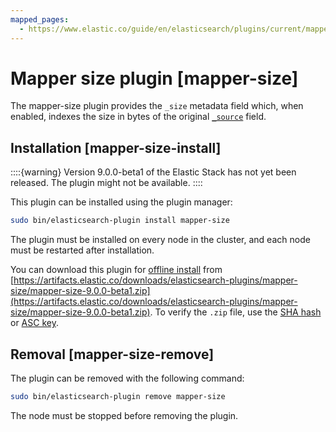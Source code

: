 ```yaml
---
mapped_pages:
  - https://www.elastic.co/guide/en/elasticsearch/plugins/current/mapper-size.html
---
```


# Mapper size plugin [mapper-size]

The mapper-size plugin provides the `_size` metadata field which, when enabled, indexes the size in bytes of the original [`_source`](/reference/elasticsearch/mapping-reference/mapping-source-field.md) field.


## Installation [mapper-size-install]

::::{warning}
Version 9.0.0-beta1 of the Elastic Stack has not yet been released. The plugin might not be available.
::::


This plugin can be installed using the plugin manager:

```sh
sudo bin/elasticsearch-plugin install mapper-size
```

The plugin must be installed on every node in the cluster, and each node must be restarted after installation.

You can download this plugin for [offline install](/reference/elasticsearch-plugins/plugin-management-custom-url.md) from [https://artifacts.elastic.co/downloads/elasticsearch-plugins/mapper-size/mapper-size-9.0.0-beta1.zip](https://artifacts.elastic.co/downloads/elasticsearch-plugins/mapper-size/mapper-size-9.0.0-beta1.zip). To verify the `.zip` file, use the [SHA hash](https://artifacts.elastic.co/downloads/elasticsearch-plugins/mapper-size/mapper-size-9.0.0-beta1.zip.sha512) or [ASC key](https://artifacts.elastic.co/downloads/elasticsearch-plugins/mapper-size/mapper-size-9.0.0-beta1.zip.asc).


## Removal [mapper-size-remove]

The plugin can be removed with the following command:

```sh
sudo bin/elasticsearch-plugin remove mapper-size
```

The node must be stopped before removing the plugin.


